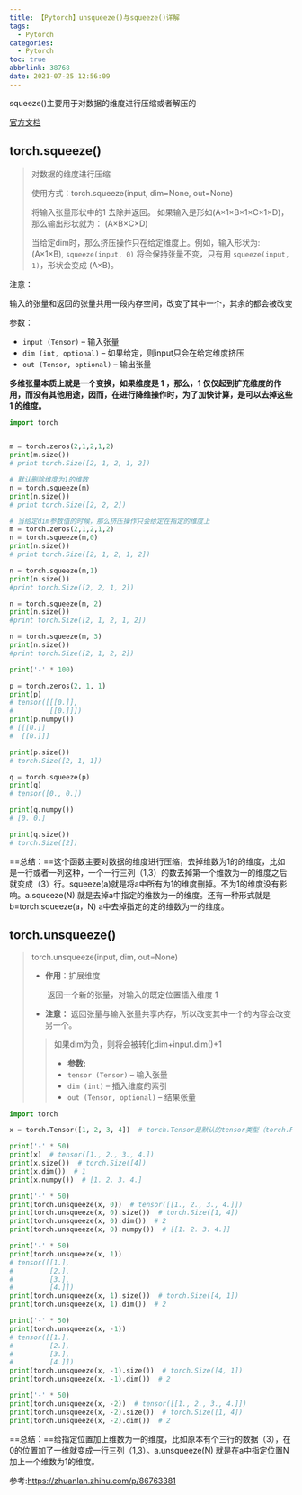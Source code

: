 ```yaml
---
title: 【Pytorch】unsqueeze()与squeeze()详解
tags:
  - Pytorch
categories:
  - Pytorch
toc: true
abbrlink: 38768
date: 2021-07-25 12:56:09
---
```


squeeze()主要用于对数据的维度进行压缩或者解压的

[官方文档](https://pytorch.org/docs/stable/generated/torch.squeeze.html?highlight=squeeze#torch.squeeze)

<!--more-->

## torch.squeeze()

> 对数据的维度进行压缩
>
> 使用方式：torch.squeeze(input, dim=None, out=None)
>
> 将输入张量形状中的1 去除并返回。 如果输入是形如(A×1×B×1×C×1×D)，那么输出形状就为： (A×B×C×D)
>
> 当给定dim时，那么挤压操作只在给定维度上。例如，输入形状为: (A×1×B), `squeeze(input, 0)` 将会保持张量不变，只有用 `squeeze(input, 1)`，形状会变成 (A×B)。

注意：

输入的张量和返回的张量共用一段内存空间，改变了其中一个，其余的都会被改变

参数：

- `input (Tensor)` – 输入张量
- `dim (int, optional)` – 如果给定，则input只会在给定维度挤压
- `out (Tensor, optional)` – 输出张量

**多维张量本质上就是一个变换，如果维度是 1 ，那么，1 仅仅起到扩充维度的作用，而没有其他用途，因而，在进行降维操作时，为了加快计算，是可以去掉这些 1 的维度。**

~~~python
import torch


m = torch.zeros(2,1,2,1,2)
print(m.size())
# print torch.Size([2, 1, 2, 1, 2])

# 默认删除维度为1的维数
n = torch.squeeze(m)
print(n.size())
# print torch.Size([2, 2, 2])

# 当给定dim参数值的时候，那么挤压操作只会给定在指定的维度上
m = torch.zeros(2,1,2,1,2)
n = torch.squeeze(m,0)
print(n.size())
# print torch.Size([2, 1, 2, 1, 2])

n = torch.squeeze(m,1)
print(n.size())
#print torch.Size([2, 2, 1, 2])

n = torch.squeeze(m, 2)
print(n.size())
#print torch.Size([2, 1, 2, 1, 2])

n = torch.squeeze(m, 3)
print(n.size())
#print torch.Size([2, 1, 2, 2])

print('-' * 100)

p = torch.zeros(2, 1, 1)
print(p)
# tensor([[[0.]],
#         [[0.]]])
print(p.numpy())
# [[[0.]]
#  [[0.]]]

print(p.size())
# torch.Size([2, 1, 1])

q = torch.squeeze(p)
print(q)
# tensor([0., 0.])

print(q.numpy())
# [0. 0.]

print(q.size())
# torch.Size([2])
~~~

==总结：==这个函数主要对数据的维度进行压缩，去掉维数为1的的维度，比如是一行或者一列这种，一个一行三列（1,3）的数去掉第一个维数为一的维度之后就变成（3）行。squeeze(a)就是将a中所有为1的维度删掉。不为1的维度没有影响。a.squeeze(N) 就是去掉a中指定的维数为一的维度。还有一种形式就是b=torch.squeeze(a，N) a中去掉指定的定的维数为一的维度。

## torch.unsqueeze()

> torch.unsqueeze(input, dim, out=None)
>
> - **作用**：扩展维度
>
>   ​			返回一个新的张量，对输入的既定位置插入维度 1
>
> - **注意：** 返回张量与输入张量共享内存，所以改变其中一个的内容会改变另一个。
>
> > 如果dim为负，则将会被转化dim+input.dim()+1
> >
> > - **参数:**
> > - `tensor (Tensor)` – 输入张量
> > - `dim (int)` – 插入维度的索引
> > - `out (Tensor, optional)` – 结果张量

~~~python
import torch

x = torch.Tensor([1, 2, 3, 4])  # torch.Tensor是默认的tensor类型（torch.FlaotTensor）的简称。

print('-' * 50)
print(x)  # tensor([1., 2., 3., 4.])
print(x.size())  # torch.Size([4])
print(x.dim())  # 1
print(x.numpy())  # [1. 2. 3. 4.]

print('-' * 50)
print(torch.unsqueeze(x, 0))  # tensor([[1., 2., 3., 4.]])
print(torch.unsqueeze(x, 0).size())  # torch.Size([1, 4])
print(torch.unsqueeze(x, 0).dim())  # 2
print(torch.unsqueeze(x, 0).numpy())  # [[1. 2. 3. 4.]]

print('-' * 50)
print(torch.unsqueeze(x, 1))
# tensor([[1.],
#         [2.],
#         [3.],
#         [4.]])
print(torch.unsqueeze(x, 1).size())  # torch.Size([4, 1])
print(torch.unsqueeze(x, 1).dim())  # 2

print('-' * 50)
print(torch.unsqueeze(x, -1))
# tensor([[1.],
#         [2.],
#         [3.],
#         [4.]])
print(torch.unsqueeze(x, -1).size())  # torch.Size([4, 1])
print(torch.unsqueeze(x, -1).dim())  # 2

print('-' * 50)
print(torch.unsqueeze(x, -2))  # tensor([[1., 2., 3., 4.]])
print(torch.unsqueeze(x, -2).size())  # torch.Size([1, 4])
print(torch.unsqueeze(x, -2).dim())  # 2
~~~

==总结：==给指定位置加上维数为一的维度，比如原本有个三行的数据（3），在0的位置加了一维就变成一行三列（1,3）。a.unsqueeze(N) 就是在a中指定位置N加上一个维数为1的维度。



参考:https://zhuanlan.zhihu.com/p/86763381
